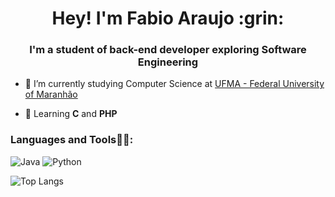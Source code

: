<h1 align="center">Hey! I'm Fabio Araujo :grin: </h1>
<h3 align="center">I'm a student of back-end developer exploring Software Engineering</h3>

- 🔭 I’m currently studying Computer Science at [UFMA - Federal University of Maranhão](https://portalpadrao.ufma.br/)

- 🌱 Learning **C** and **PHP**

<h3 align="left">Languages and Tools👨‍💻:</h3>

![Java](https://img.shields.io/badge/Java-000?style=for-the-badge&logo=java)
![Python](https://img.shields.io/badge/Python-000?style=for-the-badge&logo=python)

![Top Langs](https://github-readme-stats-git-masterrstaa-rickstaa.vercel.app/api/top-langs/?username=fabio-araujo-silva&layout=compact&bg_color=000&border_color=30A3DC&title_color=E94D5F&text_color=FFF)

<!------
<h3 align="left">Ofensiva🔥:</h3>

[![GitHub Streak](https://streak-stats.demolab.com?user=fabio-araujo-silva)](https://git.io/streak-stats)
